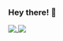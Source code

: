 ### Hey there! 👋

<a href="https://github.com/Jackthomsonn">
  <img align="top" src="https://github-readme-stats.vercel.app/api?username=Jackthomsonn&theme=transparent&hide=issues,contribs&count_private=true&hide_title=false&show_icons=true&include_all_commits=true&text_bold=false&hide_border=true" />
</a>
<a href="https://github.com/Jackthomsonn">
  <img align="top" src="https://github-readme-stats.vercel.app/api/top-langs/?username=Jackthomsonn&langs_count=10&layout=compact&theme=transparent&hide_title=false&hide_border=true&hide=css,html" />
</a>
